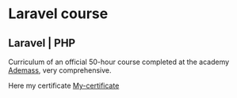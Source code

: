 # Laravel course
## Laravel | PHP

Curriculum of an official 50-hour course completed at the academy  [Ademass](https://campus-ademass.com/), very comprehensive.

Here my certificate [My-certificate](https://campus-ademass.com/aut/13318)
